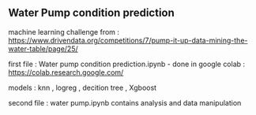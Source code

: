 ## Water Pump condition prediction

machine learning challenge from : https://www.drivendata.org/competitions/7/pump-it-up-data-mining-the-water-table/page/25/

first file : Water pump condition prediction.ipynb - done in google colab  : https://colab.research.google.com/

models : knn , logreg , decition tree , Xgboost


second file : water pump.ipynb contains analysis and data manipulation 
